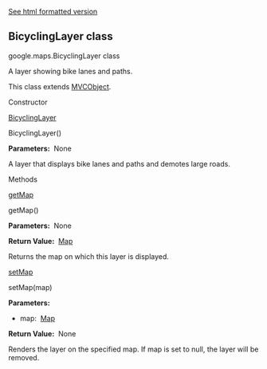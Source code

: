 [See html formatted version](https://huasofoundries.github.io/google-maps-documentation/BicyclingLayer.html)


BicyclingLayer class
--------------------

google.maps.BicyclingLayer class

A layer showing bike lanes and paths.

This class extends [MVCObject](MVCObject.md).

Constructor

[BicyclingLayer](#BicyclingLayer.constructor)

BicyclingLayer()

**Parameters:**  None

A layer that displays bike lanes and paths and demotes large roads.

Methods

[getMap](#BicyclingLayer.getMap)

getMap()

**Parameters:**  None

**Return Value:**  [Map](Map.md)

Returns the map on which this layer is displayed.

[setMap](#BicyclingLayer.setMap)

setMap(map)

**Parameters:** 

*   map:  [Map](Map.md)

**Return Value:**  None

Renders the layer on the specified map. If map is set to null, the layer will be removed.